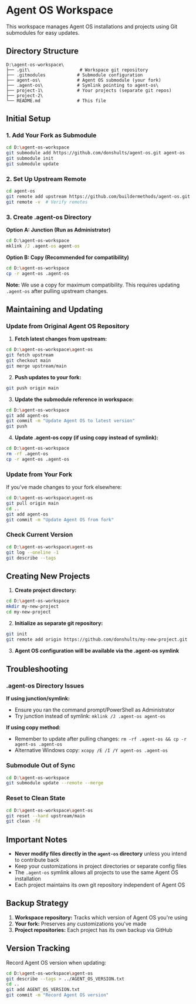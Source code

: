 # Agent OS Workspace

This workspace manages Agent OS installations and projects using Git submodules for easy updates.

## Directory Structure

```
D:\agent-os-workspace\
├── .git\                   # Workspace git repository
├── .gitmodules            # Submodule configuration
├── agent-os\              # Agent OS submodule (your fork)
├── .agent-os\             # Symlink pointing to agent-os\
├── project-1\             # Your projects (separate git repos)
├── project-2\
└── README.md              # This file
```

## Initial Setup

### 1. Add Your Fork as Submodule

```bash
cd D:\agent-os-workspace
git submodule add https://github.com/donshults/agent-os.git agent-os
git submodule init
git submodule update
```

### 2. Set Up Upstream Remote

```bash
cd agent-os
git remote add upstream https://github.com/buildermethods/agent-os.git
git remote -v  # Verify remotes
```

### 3. Create .agent-os Directory

**Option A: Junction (Run as Administrator)**
```cmd
cd D:\agent-os-workspace
mklink /J .agent-os agent-os
```

**Option B: Copy (Recommended for compatibility)**
```bash
cd D:\agent-os-workspace
cp -r agent-os .agent-os
```

**Note:** We use a copy for maximum compatibility. This requires updating `.agent-os` after pulling upstream changes.

## Maintaining and Updating

### Update from Original Agent OS Repository

1. **Fetch latest changes from upstream:**
```bash
cd D:\agent-os-workspace\agent-os
git fetch upstream
git checkout main
git merge upstream/main
```

2. **Push updates to your fork:**
```bash
git push origin main
```

3. **Update the submodule reference in workspace:**
```bash
cd D:\agent-os-workspace
git add agent-os
git commit -m "Update Agent OS to latest version"
git push
```

4. **Update .agent-os copy (if using copy instead of symlink):**
```bash
cd D:\agent-os-workspace
rm -rf .agent-os
cp -r agent-os .agent-os
```

### Update from Your Fork

If you've made changes to your fork elsewhere:

```bash
cd D:\agent-os-workspace\agent-os
git pull origin main
cd ..
git add agent-os
git commit -m "Update Agent OS from fork"
```

### Check Current Version

```bash
cd D:\agent-os-workspace\agent-os
git log --oneline -1
git describe --tags
```

## Creating New Projects

1. **Create project directory:**
```bash
cd D:\agent-os-workspace
mkdir my-new-project
cd my-new-project
```

2. **Initialize as separate git repository:**
```bash
git init
git remote add origin https://github.com/donshults/my-new-project.git
```

3. **Agent OS configuration will be available via the .agent-os symlink**

## Troubleshooting

### .agent-os Directory Issues

**If using junction/symlink:**
- Ensure you ran the command prompt/PowerShell as Administrator
- Try junction instead of symlink: `mklink /J .agent-os agent-os`

**If using copy method:**
- Remember to update after pulling changes: `rm -rf .agent-os && cp -r agent-os .agent-os`
- Alternative Windows copy: `xcopy /E /I /Y agent-os .agent-os`

### Submodule Out of Sync

```bash
cd D:\agent-os-workspace
git submodule update --remote --merge
```

### Reset to Clean State

```bash
cd D:\agent-os-workspace\agent-os
git reset --hard upstream/main
git clean -fd
```

## Important Notes

- **Never modify files directly in the `agent-os` directory** unless you intend to contribute back
- Keep your customizations in project directories or separate config files
- The `.agent-os` symlink allows all projects to use the same Agent OS installation
- Each project maintains its own git repository independent of Agent OS

## Backup Strategy

1. **Workspace repository:** Tracks which version of Agent OS you're using
2. **Your fork:** Preserves any customizations you've made
3. **Project repositories:** Each project has its own backup via GitHub

## Version Tracking

Record Agent OS version when updating:

```bash
cd D:\agent-os-workspace\agent-os
git describe --tags > ../AGENT_OS_VERSION.txt
cd ..
git add AGENT_OS_VERSION.txt
git commit -m "Record Agent OS version"
```